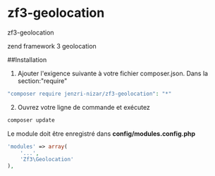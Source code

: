 # zf3-geolocation
zf3-geolocation

zend framework 3 geolocation

##Installation

1) Ajouter l'exigence suivante à votre fichier composer.json.
Dans la section:"require"

```php
"composer require jenzri-nizar/zf3-geolocation": "*"
```
2) Ouvrez votre ligne de commande et exécutez

```php
composer update
```

Le module doit être enregistré dans **config/modules.config.php**
```php
'modules' => array(
    '...',
    'Zf3\Geolocation'
),
```
